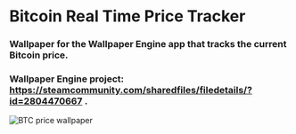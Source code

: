 # Bitcoin Real Time Price Tracker
### Wallpaper for the Wallpaper Engine app that tracks the current Bitcoin price. 
### Wallpaper Engine project: https://steamcommunity.com/sharedfiles/filedetails/?id=2804470667 .
![BTC price wallpaper](https://steamuserimages-a.akamaihd.net/ugc/1831286942795204513/501C90EA4C4E25EE1787ABD692BFB58652BA882C/?)
